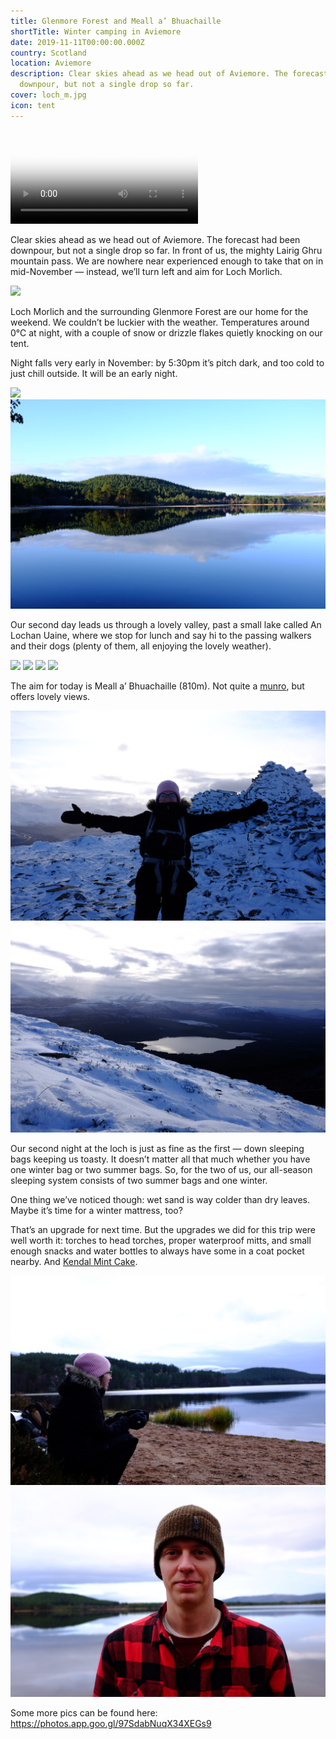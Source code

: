 ```yaml
---
title: Glenmore Forest and Meall a’ Bhuachaille
shortTitle: Winter camping in Aviemore
date: 2019-11-11T00:00:00.000Z
country: Scotland
location: Aviemore
description: Clear skies ahead as we head out of Aviemore. The forecast had been
  downpour, but not a single drop so far.
cover: loch_m.jpg
icon: tent
---
```

<video src="/video/loch_morlich.mp4" poster="/video/loch_morlich.png" autoplay loop>
</video>

Clear skies ahead as we head out of Aviemore. The forecast had been downpour, but not a single drop so far. In front of us, the mighty Lairig Ghru mountain pass. We are nowhere near experienced enough to take that on in mid-November — instead, we’ll turn left and aim for Loch Morlich.

![](../../img/DSCF1722.JPG)

Loch Morlich and the surrounding Glenmore Forest are our home for the weekend. We couldn’t be luckier with the weather. Temperatures around 0℃ at night, with a couple of snow or drizzle flakes quietly knocking on our tent.

Night falls very early in November: by 5:30pm it’s pitch dark, and too cold to just chill outside. It will be an early night.

![](../../img/DSCF1719.JPG)
![](../../img/DSCF1780.JPG)

Our second day leads us through a lovely valley, past a small lake called An Lochan Uaine, where we stop for lunch and say hi to the passing walkers and their dogs (plenty of them, all enjoying the lovely weather).

![](../../img/DSCF1788.JPG)
![](../../img/DSCF1807.JPG)
![](../../img/DSCF1826.JPG)
![](../../img/DSCF1827.JPG)

The aim for today is Meall a’ Bhuachaille (810m). Not quite a [munro](https://en.wikipedia.org/wiki/Munro), but offers lovely views.

![](../../img/DSCF1850.JPG)
![](../../img/DSCF1877.JPG)

Our second night at the loch is just as fine as the first — down sleeping bags keeping us toasty. It doesn’t matter all that much whether you have one winter bag or two summer bags. So, for the two of us, our all-season sleeping system consists of two summer bags and one winter.

One thing we’ve noticed though: wet sand is way colder than dry leaves. Maybe it’s time for a winter mattress, too?

That’s an upgrade for next time. But the upgrades we did for this trip were well worth it: torches to head torches, proper waterproof mitts, and small enough snacks and water bottles to always have some in a coat pocket nearby. And [Kendal Mint Cake](https://www.mintcake.co.uk/).

![](../../img/DSCF1902.JPG)
![](../../img/DSCF1943.JPG)

Some more pics can be found here: https://photos.app.goo.gl/97SdabNuqX34XEGs9
